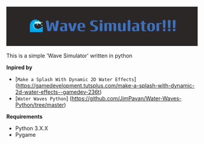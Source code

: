![banner](Wave_Simulator!!!.png)

This is a simple 'Wave Simulator' written in python

**Inpired by**
+ [`Make a Splash With Dynamic 2D Water Effects`] (https://gamedevelopment.tutsplus.com/make-a-splash-with-dynamic-2d-water-effects--gamedev-236t)
+ [`Water Waves Python`] (https://github.com/JimPavan/Water-Waves-Python/tree/master)

**Requirements**
+ Python 3.X.X
+ Pygame
